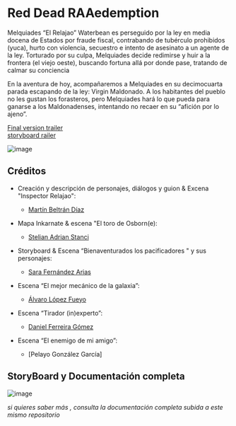 # Red Dead RAAedemption


Melquiades “El Relajao” Waterbean es perseguido por la ley en media docena de Estados por fraude fiscal, contrabando de tubérculo prohibidos (yuca), hurto con violencia, secuestro e intento de asesinato a un agente de la ley.  Torturado por su culpa, Melquiades decide redimirse y huir a la frontera (el viejo oeste), buscando fortuna allá por donde pase, tratando de calmar su conciencia

En la aventura de hoy, acompañaremos a Melquiades en su decimocuarta parada escapando de la ley: Virgin Maldonado. A los habitantes del pueblo no les gustan los forasteros, pero Melquiades hará lo que pueda para ganarse a los Maldonadenses, intentando no recaer en su “afición por lo ajeno”.

[ Final version trailer](https://www.youtube.com/watch?v=Cz7woG3JWpg&ab_channel=sarq)                                                                               
[storyboard railer](https://youtu.be/H14x2IDU_0k)

![image](https://user-images.githubusercontent.com/79209608/225440187-a89041bb-5c11-4f69-8113-7eabcf1e765c.png)



## Créditos



* Creación y descripción de personajes, diálogos y guion & Excena "Inspector Relajao": 

  * [Martín Beltrán Díaz](https://github.com/UO276244)
  

* Mapa Inkarnate & escena "El toro de Osborn(e): 
  * [Stelian Adrian Stanci](https://github.com/UO277653)
  

* Storyboard & Escena “Bienaventurados los pacificadores " y sus personajes:  
  * [Sara Fernández Arias](https://github.com/FdezAriasSara)
  
* Escena “El mejor mecánico de la galaxia”:
  * [Álvaro López Fueyo](https://github.com/seirin16)

* Escena “Tirador (in)experto”: 
  * [Daniel Ferreira Gómez](https://github.com/fergodani)
  
* Escena “El enemigo de mi amigo”:
  * [Pelayo González García]


## StoryBoard y Documentación completa

![image](https://user-images.githubusercontent.com/79209608/225437308-60061e20-fd11-4ff4-8a34-3937800bd7a0.png)

_si quieres saber más , consulta la documentación completa subida a este mismo repositorio_




